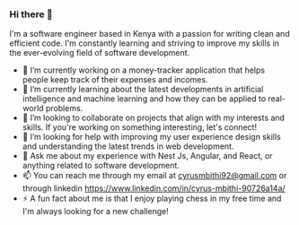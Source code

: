 ### Hi there 👋
I'm a software engineer based in Kenya with a passion for writing clean and efficient code. I'm constantly learning and striving to improve my skills in the ever-evolving field of software development.
- 🔭 I’m currently working on a money-tracker application that helps people keep track of their expenses and incomes. 
- 🌱 I’m currently learning about the latest developments in artificial intelligence and machine learning and how they can be applied to real-world problems.
- 👯 I’m looking to collaborate on projects that align with my interests and skills. If you're working on something interesting, let's connect!
- 🤔 I’m looking for help with improving my user experience design skills and understanding the latest trends in web development.
- 💬 Ask me about my experience with Nest Js, Angular, and React, or anything related to software development.
- 📫 You can reach me through my email at cyrusmbithi92@gmail.com or through linkedin https://www.linkedin.com/in/cyrus-mbithi-90726a14a/
- ⚡ A fun fact about me is that I enjoy playing chess in my free time and I'm always looking for a new challenge!

